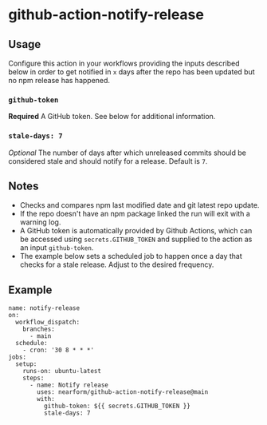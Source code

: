 # github-action-notify-release

## Usage
Configure this action in your workflows providing the inputs described below in order to get notified in `x` days after the repo has been updated but no npm release has happened.

### `github-token`
**Required** A GitHub token. See below for additional information.

### `stale-days: 7`
_Optional_ The number of days after which unreleased commits should be considered stale and should notify for a release. Default is `7`.

## Notes
- Checks and compares npm last modified date and git latest repo update.
- If the repo doesn't have an npm package linked the run will exit with a warning log.
- A GitHub token is automatically provided by Github Actions, which can be accessed using `secrets.GITHUB_TOKEN` and supplied to the action as an input `github-token`.
- The example below sets a scheduled job to happen once a day that checks for a stale release. Adjust to the desired frequency.

## Example
```
name: notify-release
on:
  workflow_dispatch:
    branches:
      - main
  schedule:
    - cron: '30 8 * * *'
jobs:
  setup:
    runs-on: ubuntu-latest
    steps:
      - name: Notify release
        uses: nearform/github-action-notify-release@main
        with:
          github-token: ${{ secrets.GITHUB_TOKEN }}
          stale-days: 7
```
